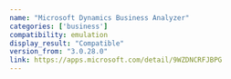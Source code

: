 ```yaml
---
name: "Microsoft Dynamics Business Analyzer"
categories: ['business']
compatibility: emulation
display_result: "Compatible"
version_from: "3.0.28.0"
link: https://apps.microsoft.com/detail/9WZDNCRFJBPG
---
```

